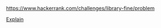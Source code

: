 https://www.hackerrank.com/challenges/library-fine/problem

[Explain](https://www.hackerrank.com/challenges/library-fine/forum/comments/438374)
